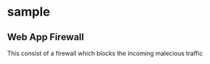 # sample
## Web App Firewall
This consist of a firewall which blocks the incoming malecious traffic

##